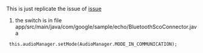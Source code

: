 This is just replicate the issue of [issue](https://github.com/googlesamples/android-ndk/issues/502)
1) the switch is in file app/src/main/java/com/google/sample/echo/BluetoothScoConnector.java
```
 this.audioManager.setMode(AudioManager.MODE_IN_COMMUNICATION);
   
```
